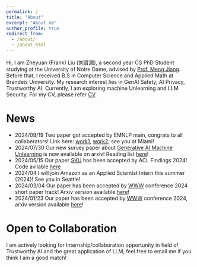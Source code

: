 ```yaml
---
permalink: /
title: "About"
excerpt: "About me"
author_profile: true
redirect_from: 
  - /about/
  - /about.html
---
```


Hi, I am Zheyuan (Frank) Liu (刘哲源), a second year CS PhD Student studying at the University of Notre Dame, advised by [Prof. Meng Jiang](http://www.meng-jiang.com). Before that, I received B.S in Computer Science and Applied Math at Brandeis University. My research interest lies in GenAI Safety, AI Privacy, Trustworthy AI. Currently, I am exploring machine Unlearning and LLM Security. For my CV, please refer [CV](/cv/). 

News
======
* 2024/09/19 Two paper got accepted by EMNLP main, congrats to all collaberators! Link here: [work1](https://arxiv.org/abs/2402.04401), [work2](https://arxiv.org/abs/2406.10471), see you at Miami!
* 2024/07/30 Our new survey paper about [Generative AI Machine Unlearning](https://arxiv.org/abs/2407.20516) is now available on arxiv! Reading list [here](https://github.com/franciscoliu/Awesome-GenAI-Unlearning/tree/main)!
* 2024/05/15 Our paper [SKU](https://arxiv.org/abs/2402.10058) has been accepted by ACL Findings 2024! Code avilable [here](https://github.com/franciscoliu/SKU)
* 2024/04 I will join Amazon as an Applied Scientist Intern this summer (2024)! See you in Seattle!
* 2024/03/04 Our paper has been accepted by [WWW](https://www2024.thewebconf.org/) conference 2024 short paper track! Arxiv version available [here](https://arxiv.org/abs/2402.10359)!
* 2024/01/23 Our paper has been accepted by [WWW](https://www2024.thewebconf.org/) conference 2024, arxiv version available [here](https://arxiv.org/abs/2310.18574)!

Open to Collaboration
=====
I am actively looking for Internship/collaboration opportunity in field of Trustworthy AI and the great application of LLM, feel free to email me if you think I am a good match!


<!-- Getting started
======
1. Register a GitHub account if you don't have one and confirm your e-mail (required!)
1. Fork [this repository](https://github.com/academicpages/academicpages.github.io) by clicking the "fork" button in the top right. 
1. Go to the repository's settings (rightmost item in the tabs that start with "Code", should be below "Unwatch"). Rename the repository "[your GitHub username].github.io", which will also be your website's URL.
1. Set site-wide configuration and create content & metadata (see below -- also see [this set of diffs](http://archive.is/3TPas) showing what files were changed to set up [an example site](https://getorg-testacct.github.io) for a user with the username "getorg-testacct")
1. Upload any files (like PDFs, .zip files, etc.) to the files/ directory. They will appear at https://[your GitHub username].github.io/files/example.pdf.  
1. Check status by going to the repository settings, in the "GitHub pages" section

Site-wide configuration
------
The main configuration file for the site is in the base directory in [_config.yml](https://github.com/academicpages/academicpages.github.io/blob/master/_config.yml), which defines the content in the sidebars and other site-wide features. You will need to replace the default variables with ones about yourself and your site's github repository. The configuration file for the top menu is in [_data/navigation.yml](https://github.com/academicpages/academicpages.github.io/blob/master/_data/navigation.yml). For example, if you don't have a portfolio or blog posts, you can remove those items from that navigation.yml file to remove them from the header. 

Create content & metadata
------
For site content, there is one markdown file for each type of content, which are stored in directories like _publications, _talks, _posts, _teaching, or _pages. For example, each talk is a markdown file in the [_talks directory](https://github.com/academicpages/academicpages.github.io/tree/master/_talks). At the top of each markdown file is structured data in YAML about the talk, which the theme will parse to do lots of cool stuff. The same structured data about a talk is used to generate the list of talks on the [Talks page](https://academicpages.github.io/talks), each [individual page](https://academicpages.github.io/talks/2012-03-01-talk-1) for specific talks, the talks section for the [CV page](https://academicpages.github.io/cv), and the [map of places you've given a talk](https://academicpages.github.io/talkmap.html) (if you run this [python file](https://github.com/academicpages/academicpages.github.io/blob/master/talkmap.py) or [Jupyter notebook](https://github.com/academicpages/academicpages.github.io/blob/master/talkmap.ipynb), which creates the HTML for the map based on the contents of the _talks directory).

**Markdown generator**

I have also created [a set of Jupyter notebooks](https://github.com/academicpages/academicpages.github.io/tree/master/markdown_generator
) that converts a CSV containing structured data about talks or presentations into individual markdown files that will be properly formatted for the academicpages template. The sample CSVs in that directory are the ones I used to create my own personal website at stuartgeiger.com. My usual workflow is that I keep a spreadsheet of my publications and talks, then run the code in these notebooks to generate the markdown files, then commit and push them to the GitHub repository.

How to edit your site's GitHub repository
------
Many people use a git client to create files on their local computer and then push them to GitHub's servers. If you are not familiar with git, you can directly edit these configuration and markdown files directly in the github.com interface. Navigate to a file (like [this one](https://github.com/academicpages/academicpages.github.io/blob/master/_talks/2012-03-01-talk-1.md) and click the pencil icon in the top right of the content preview (to the right of the "Raw | Blame | History" buttons). You can delete a file by clicking the trashcan icon to the right of the pencil icon. You can also create new files or upload files by navigating to a directory and clicking the "Create new file" or "Upload files" buttons. 

Example: editing a markdown file for a talk
![Editing a markdown file for a talk](/images/editing-talk.png)

For more info
------
More info about configuring academicpages can be found in [the guide](https://academicpages.github.io/markdown/). The [guides for the Minimal Mistakes theme](https://mmistakes.github.io/minimal-mistakes/docs/configuration/) (which this theme was forked from) might also be helpful.
 -->
